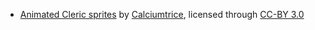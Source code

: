 * [Animated Cleric sprites](https://opengameart.org/content/animated-cleric) by [Calciumtrice](https://opengameart.org/users/calciumtrice), licensed through [CC-BY 3.0](https://creativecommons.org/licenses/by/3.0/)